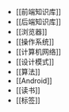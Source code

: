 - [[前端知识库]]
- [[后端知识库]]
- [[浏览器]]
- [[操作系统]]
- [[计算机网络]]
- [[设计模式]]
- [[算法]]
- [[Android]]
- [[读书]]
- [[标签]]